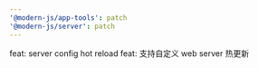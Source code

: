 ```yaml
---
'@modern-js/app-tools': patch
'@modern-js/server': patch
---
```


feat: server config hot reload
feat: 支持自定义 web server 热更新
